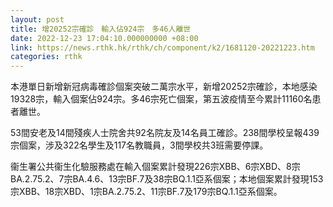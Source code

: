 ```yaml
---
layout: post
title: 增20252宗確診　輸入佔924宗　多46人離世
date: 2022-12-23 17:04:10.000000000 +08:00
link: https://news.rthk.hk/rthk/ch/component/k2/1681120-20221223.htm
categories: rthk
---
```


本港單日新增新冠病毒確診個案突破二萬宗水平，新增20252宗確診，本地感染19328宗，輸入個案佔924宗。多46宗死亡個案，第五波疫情至今累計11160名患者離世。

53間安老及14間殘疾人士院舍共92名院友及14名員工確診。238間學校呈報439宗個案，涉及322名學生及117名教職員，3間學校共3班需要停課。

衞生署公共衞生化驗服務處在輸入個案累計發現226宗XBB、6宗XBD、8宗BA.2.75.2、7宗BA.4.6、13宗BF.7及38宗BQ.1.1亞系個案；本地個案累計發現153宗XBB、18宗XBD、1宗BA.2.75.2、11宗BF.7及179宗BQ.1.1亞系個案。
